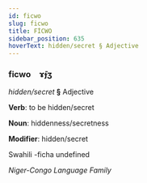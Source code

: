 ```yaml
---
id: ficwo
slug: ficwo
title: FİCWO
sidebar_position: 635
hoverText: hidden/secret § Adjective
---
```


### ficwo&emsp;<span kind="abugida">ɤ̄ɟʒ</span>

*hidden/secret* **§** Adjective

**Verb**: to be hidden/secret

**Noun**: hiddenness/secretness

**Modifier**: hidden/secret

Swahili -ficha undefined

*Niger-Congo Language Family*